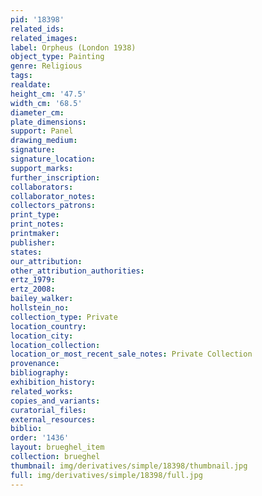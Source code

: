 ```yaml
---
pid: '18398'
related_ids: 
related_images: 
label: Orpheus (London 1938)
object_type: Painting
genre: Religious
tags: 
realdate: 
height_cm: '47.5'
width_cm: '68.5'
diameter_cm: 
plate_dimensions: 
support: Panel
drawing_medium: 
signature: 
signature_location: 
support_marks: 
further_inscription: 
collaborators: 
collaborator_notes: 
collectors_patrons: 
print_type: 
print_notes: 
printmaker: 
publisher: 
states: 
our_attribution: 
other_attribution_authorities: 
ertz_1979: 
ertz_2008: 
bailey_walker: 
hollstein_no: 
collection_type: Private
location_country: 
location_city: 
location_collection: 
location_or_most_recent_sale_notes: Private Collection
provenance: 
bibliography: 
exhibition_history: 
related_works: 
copies_and_variants: 
curatorial_files: 
external_resources: 
biblio: 
order: '1436'
layout: brueghel_item
collection: brueghel
thumbnail: img/derivatives/simple/18398/thumbnail.jpg
full: img/derivatives/simple/18398/full.jpg
---
```

